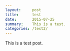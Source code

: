 ```yaml
---
layout:     post
title:      test
date:       2015-07-25
summary:    This is a test.
categories: /test2/
---
```


This is a test post.
